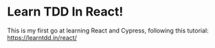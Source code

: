 Learn TDD In React!
===================

This is my first go at learning React and Cypress, following this tutorial: https://learntdd.in/react/
